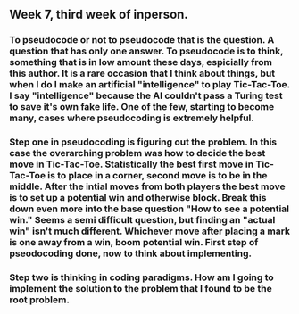 ## Week 7, third week of inperson.

### To pseudocode or not to pseudocode that is the question. A question that has only one answer. To pseudocode is to think, something that is in low amount these days, espicially from this author. It is a rare occasion that I think about things, but when I do I make an artificial "intelligence" to play Tic-Tac-Toe. I say "intelligence" because the AI couldn't pass a Turing test to save it's own fake life. One of the few, starting to become many, cases where pseudocoding is extremely helpful. 

### Step one in pseudocoding is figuring out the problem. In this case the overarching problem was how to decide the best move in Tic-Tac-Toe. Statistically the best first move in Tic-Tac-Toe is to place in a corner, second move is to be in the middle. After the intial moves from both players the best move is to set up a potential win and otherwise block. Break this down even more into the base question "How to see a potential win." Seems a semi difficult question, but finding an "actual win" isn't much different. Whichever move after placing a mark is one away from a win, boom potential win. First step of pseodocoding done, now to think about implementing.

### Step two is thinking in coding paradigms. How am I going to implement the solution to the problem that I found to be the root problem. 